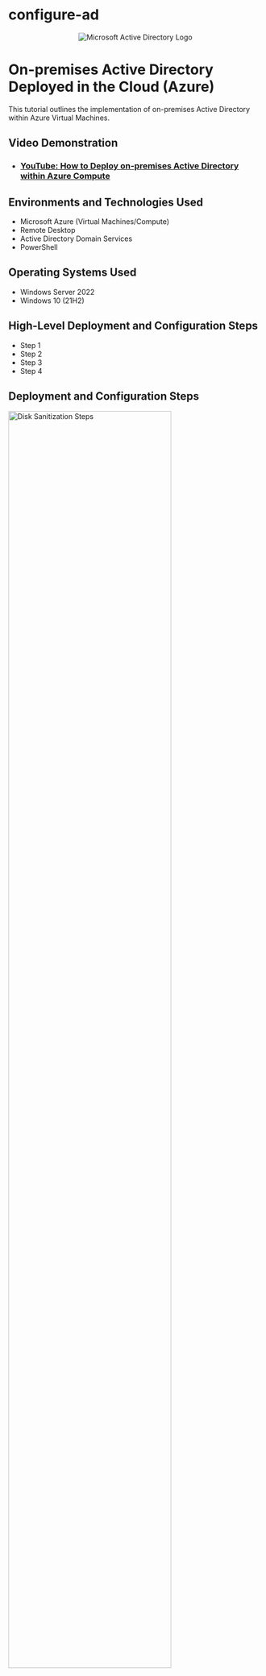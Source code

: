 # configure-ad
<p align="center">
<img src="https://i.imgur.com/pU5A58S.png" alt="Microsoft Active Directory Logo"/>
</p>

<h1>On-premises Active Directory Deployed in the Cloud (Azure)</h1>
This tutorial outlines the implementation of on-premises Active Directory within Azure Virtual Machines.<br />


<h2>Video Demonstration</h2>

- ### [YouTube: How to Deploy on-premises Active Directory within Azure Compute](https://www.youtube.com)

<h2>Environments and Technologies Used</h2>

- Microsoft Azure (Virtual Machines/Compute)
- Remote Desktop
- Active Directory Domain Services
- PowerShell

<h2>Operating Systems Used </h2>

- Windows Server 2022
- Windows 10 (21H2)

<h2>High-Level Deployment and Configuration Steps</h2>

- Step 1
- Step 2
- Step 3
- Step 4

<h2>Deployment and Configuration Steps</h2>

<p>
<img src="https://i.imgur.com/DJmEXEB.png" height="80%" width="80%" alt="Disk Sanitization Steps"/>
</p>
<p>
The first thing we are going to do is create a Virtual Machine. When we create the Virtual Machine, it will give us the ability to make a Resource group from the Virtual Machine screen. We are going to choose Windows Server 2022 x64 and make sure to pick a size with at least 2 cpu since 1 will be slow. Once youve made a name and password, check the bottom boxes off and hit the "Review and Create" button. As thats creating, we will create client 1.
</p>
<br />

<p>
<img src="https://i.imgur.com/DJmEXEB.png" height="80%" width="80%" alt="Disk Sanitization Steps"/>
</p>
<p>
We are going to go to Virtual Machines and we will create a new one. Make sure to link it with the same Resource Group we made prior.Click the "Next" button again to Disk and click it again to get to the networking section. Make sure its in the same Virtual Network as the Domain Controler. Click on create.
</p>
<br />

<p>
<img src="https://i.imgur.com/DJmEXEB.png" height="80%" width="80%" alt="Disk Sanitization Steps"/>
</p>
<p>
Next we will set the Domain Controller's NIC private IP status from dynamic to static. Go back to Virtual Machines and click on the DC-1. Under the Setttings on the left of Azure, click on the Netwroking.  You should see the Network Interface and click the actual NIC it was given. Then under the Settings on the left, click on IP Configurations. You should see the Private IP address and it should say Dynamic. Click on the Dynamic and then click on static and save. That way the Domain Controller IP address won't change. 
</p>
<br />

<p>
<img src="https://i.imgur.com/DJmEXEB.png" height="80%" width="80%" alt="Disk Sanitization Steps"/>
</p>
<p>
Go back to Virtual Machines and make sure they are both on the same Virtual network/Subnet. Once we've checked that they are on the same Subnet, we will log into the Cliente and see if we can ping the Domain Controller. It should fail with the ping. Copy the Public IP Address from Client and open Remote Desktop. While Client is loading, we will open DC-1 in Remote Desktop as well. Copy the DC Public IP address and put it in the Remote Desktop application and sign in.
</p>
<br />

<p>
<img src="https://i.imgur.com/DJmEXEB.png" height="80%" width="80%" alt="Disk Sanitization Steps"/>
</p>
<p>
Go to Client-1 and say no on all the settings. Open the Command Prompt by going to the search bar near the Start button on the bottom left corner. Search CMD and open Command Prompt. Go back to Azure and get DC-1's Private IP adress. It is under the Networking section. Copy that and go back to Command Prompt on CLient. Type "ping -t (Private IP address of DC-1) without the brackets. The ping should come up with "Request timed out". We to have to enable ICMPv4 on the local Firewall of DC since Ping uses ICMPv4.
</p>
<br />

<p>
<img src="https://i.imgur.com/DJmEXEB.png" height="80%" width="80%" alt="Disk Sanitization Steps"/>
</p>
<p>
Go to DC-1's Virtual Machine. Go to the search bar and type in "wf.msc" and open "Windows Defender Firewall with Advanced Security". Click on "Inbound Rules" on the left column. We are going to sort by Protocol. Click on the Protocol column. Search for both of the "Core Networking Diagnostics-IMCP Echo Request". Right click each one and enable. Now go Back to CLient-1 and ping the DC-1 again. You should now see a reply from DC-1. 
</p>
<br />

<p>
<img src="https://i.imgur.com/DJmEXEB.png" height="80%" width="80%" alt="Disk Sanitization Steps"/>
</p>
<p>
We will now Install Active Directory on DC-1 and activate it as a Domain Controler. Then we will restart and log back in. Log back in to DC-1 and go to Server Manager and select "Add Roles and Features". Click on Next and under "Server Selection" make sure it is under the DC-1 which it should be. Hit next to bring up Server Roles and select "Active Directory Domain Services" and then select Add Features. Then just keep hitting Next and then finally Install and when it's done, just hit the Close button.
</p>
<br />

<p>
<img src="https://i.imgur.com/DJmEXEB.png" height="80%" width="80%" alt="Disk Sanitization Steps"/>
</p>
<p>
DC-1 is still not a domain server yet. We have to set up a actual domain and name. You should see a Caution signal near a flag. Click on that and click on "Promote this server to a domain controller". You are going to select the bubble "Add a new forest". You can now create whatever name you would like. For this example, we will be using "mydomain.com". Hit the next and you will be prompted to create a password. Use whatever you would like and just hit next. Your domain name should pop up and just hit next until you get to the "Install" button.
</p>
<br />

<p>
<img src="https://i.imgur.com/DJmEXEB.png" height="80%" width="80%" alt="Disk Sanitization Steps"/>
</p>
<p>
Once it is done installing, it should automatically log you out. We are going to need to log back in to DC-1. Copy the public IP address and paste it into Remote Desktop application. When it has you log in, select use different user. Sine it is a Domain Controler, we need to log in with the domain name \ the user. For example our was mydomain.com\labuser. Use the password for the Domain Controller and then it will ask you for the password to "labuser".
</p>
<br />

<p>
<img src="https://i.imgur.com/DJmEXEB.png" height="80%" width="80%" alt="Disk Sanitization Steps"/>
</p>
<p>
Once it is finished loading, we will create a couple of organizational units and admin user. Under the "Server Manager", select the Tools tab near the top right and select "Active Directory Users and Computers". You should see that it created our domain "mydomain.com" and some default things. There shouldn't be any Computers in the domain and if you click on "Domain Controllers", we should see DC-1.
</p>
<br />

<p>
<img src="https://i.imgur.com/DJmEXEB.png" height="80%" width="80%" alt="Disk Sanitization Steps"/>
</p>
<p>
Right click mydomain.com and select "New" and then select "Organizational Unit". Create one named "_EPLOYEES". and create another one named "_ADMINS". You should now see those organizational units under mydomain.com. We are now going to create our own admin account. Right clik the "_ADMIN" and select "New" and "User". Name the admin whatever you would like. We are going to use Jane Doe for example. You will now create user log on. For this example, we will use jane_admin and select the "Next" button. Create a password for the user and uncheck the "User must change password at next logon". Normally you would keep that on in real life since the user would make their own password. For this example, we will create it ourselves. 
</p>
<br />

<p>
<img src="https://i.imgur.com/DJmEXEB.png" height="80%" width="80%" alt="Disk Sanitization Steps"/>
</p>
<p>
We should now see "Jane Doe" in the _ADMIN folder. We now have to give her admin authority. Right click Jane Doe and select "properties". Go to the "Member Of" tab and select the "Add" button. Under the type box type"domain" and click the check names button. There should be a list of Domain groups. Select "Domain Admin" group and select "Ok". Then select "Apply" and then "Ok". We are now going to log off as labuser and log in as jane_doe.
</p>
<br />

<p>
<img src="https://i.imgur.com/DJmEXEB.png" height="80%" width="80%" alt="Disk Sanitization Steps"/>
</p>
<p>
Copy the public IP address for DC-1. Open Remote Desktop and paste address. Select "Use different user" and type in "mydomain.com\jane_doe". Type in the password for Jane Doe's account. You can double check who is loged in by opening the console commands and typing "whoami" and it should pop up with the admin.
</p>
<br />

<p>
<img src="https://i.imgur.com/DJmEXEB.png" height="80%" width="80%" alt="Disk Sanitization Steps"/>
</p>
<p>
We will now be connecting Client-1 to DC-1. We want to be able to log into Client-1 as Jane Doe. We are going to do that by setting CLient-1's DNS settings to DC's private IP address. We need to change Client-1's Virtual DNS (which it gets when created) to DC-1 as the DNS server. Go to Azure and select DC-1 under Virtual Machines, then select "Networkin" on the left side. You should see the NIC Private IP address. Copy that address. Go to CLient-1 and select "Networking" on the right. Click on the "Network Interface" near the top. Select "DNS servers" on the left side of Azure. Click the "Custom" bubble and paste DC-1's private IP address that we copyed earlier. Make sure there are no spaces and click "Save".
</p>
<br />

<p>
<img src="https://i.imgur.com/DJmEXEB.png" height="80%" width="80%" alt="Disk Sanitization Steps"/>
</p>
<p>
Once that is saved, go back to Virtual Machines in Azure and click "Restart" at the top to restart Client-1's Virtual Machine. Copy Client-1's public IP address and open Remote Desktop and paste it in. We are going to log in as labuser since it is fully connected to DC-1. Go to command prompt and type in "ipconfig /all" and witness that the DNS server IP is the same as our DC-1.
</p>
<br />

<p>
<img src="https://i.imgur.com/DJmEXEB.png" height="80%" width="80%" alt="Disk Sanitization Steps"/>
</p>
<p>
Now we will right click the start button and select "Settings". Click on the "Rename this PC (advanced)". Click on the "Change" button. Under the "Member of", select the "Domain" bubble and type in the Domain name. Ours for example is mydomain.com. This will point the domain name to the controller and the controller will be able to find it. Select "ok" buttton. It should pop up with a login window. Type mydomain.com\jane_doe and whatever you have as the password.  There should be a message that pops up saying "Welcome to the mydomain.com domain". Click ok and the computer will restart.
</p>
<br />

<p>
<img src="https://i.imgur.com/DJmEXEB.png" height="80%" width="80%" alt="Disk Sanitization Steps"/>
</p>
<p>
We will now log in to CLient-1 as Jane Doe. Copy the public IP address and open Remote Desktop. Paste the IP address into it and connect. When it comes up with the login info, select "change" and select "Use different account". Enter in "mydomain.com\jane_doe" and enter the password you made for it. It will now log you into Client-1 as Jane Doe. We will now work in the settings so any user can log into CLient-1.
</p>
<br />

<p>
<img src="https://i.imgur.com/DJmEXEB.png" height="80%" width="80%" alt="Disk Sanitization Steps"/>
</p>
<p>
Go into Client-1 Virtual Machine. Right click on the start button and select "System". Click on "Remote Desktop" and under the User Accounts, select the "Select users that can remotley access this PC". It will have a type box. Type in "domain users" and check names and then click "ok". Go to DC-1 and open Active Directory Users and Computers.
</p>
<br />

<p>
<img src="https://i.imgur.com/DJmEXEB.png" height="80%" width="80%" alt="Disk Sanitization Steps"/>
</p>
<p>
We are now going to create new users and see if they can log into Client-1. Login as Jane Doe on DC-1. We are going to open Powershell ise. Go to the bottom near the start mutton and search for it and right click, and open it as a administrater. This is a scripting language for Windows. Create a new file by selecting the paper with the star on the right on the top left side. Paste the contents of the script into it and run the script with the green play button at the top. This should now be making thousands of randomly generated names. 
</p>
<br />

<p>
<img src="https://i.imgur.com/DJmEXEB.png" height="80%" width="80%" alt="Disk Sanitization Steps"/>
</p>
<p>
Once the names are done. We will try and log in to CLient-1 with one of the names. In the Active Directory Users and Computers, select the "_Employees" folder and pick a name. Right click on the name and click on "properties". Get the user name that is provided and copy. Log out of Client-1 and log back in with generated name. The password for all the names are Password1. You can now log into Client-1 with any of the names.
</p>
<br />
